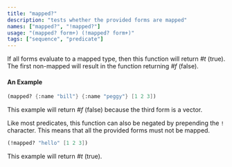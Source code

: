 ```yaml
---
title: "mapped?"
description: "tests whether the provided forms are mapped"
names: ["mapped?", "!mapped?"]
usage: "(mapped? form+) (!mapped? form+)"
tags: ["sequence", "predicate"]
---
```


If all forms evaluate to a mapped type, then this function will return _#t_ (true). The first non-mapped will result in the function returning _#f_ (false).

#### An Example

```scheme
(mapped? {:name "bill"} {:name "peggy"} [1 2 3])
```

This example will return _#f_ (false) because the third form is a vector.

Like most predicates, this function can also be negated by prepending the `!` character. This means that all the provided forms must not be mapped.

```scheme
(!mapped? "hello" [1 2 3])
```

This example will return _#t_ (true).
